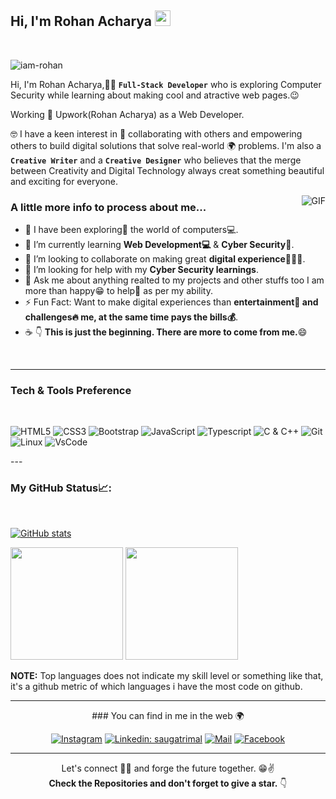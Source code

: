 <h2> Hi, I'm Rohan Acharya <img src="https://media.giphy.com/media/hvRJCLFzcasrR4ia7z/giphy.gif" width="25px"></h2>

<br/>
<p align="left"> <img src="https://komarev.com/ghpvc/?username=iam-rohan&label=Profile Views&color=blue&style=plastic" alt="iam-rohan" /> </p>

Hi, I'm Rohan Acharya,👨‍💻 **`Full-Stack Developer`** who is exploring Computer Security while learning about making cool and atractive web pages.😉

Working 💼 <a src="https://www.upwork.com/freelancers/~0182a20267d537d9e6">Upwork(Rohan Acharya)</a> as a Web Developer.

🤓 I have a keen interest in 🤝 collaborating with others and empowering others to build digital solutions that solve real-world 🌍 problems. I'm also a **`Creative Writer`** and a **`Creative Designer`** who believes that the merge between Creativity and Digital Technology always creat something beautiful and exciting for everyone.

<img align="right" alt="GIF" src="https://media.giphy.com/media/IpeYSEZshTefe/giphy.gif" />
 
 ### A little more info to process about me... 

- 🔭 I have been exploring🔭 the world of computers💻.
- 🌱 I’m currently learning **Web Development💻** & **Cyber Security🔐**.
- 👯 I’m looking to collaborate on making great **digital experience🧑‍🤝‍🧑**.
- 🤔 I’m looking for help with my **Cyber Security learnings**.
- 💬 Ask me about anything realted to my projects and other stuffs too I am more than happy😁 to help👯 as per my ability. 
- ⚡ Fun Fact: Want to make digital experiences than **entertainment🕺 and challenges🔥 me, at the same time pays the bills💰**. 
- ☕ 👇 **This is just the beginning. There are more to come from me.**😄

<br>

---

### Tech & Tools Preference
<br>

![HTML5](https://img.shields.io/badge/-HTML5-black?style=for-the-badge&logo=html5&logoColor=white)
![CSS3](https://img.shields.io/badge/-CSS3-black?style=for-the-badge&logo=css3&logoColor=1572B6)
![Bootstrap](https://img.shields.io/badge/-Bootstrap-black?style=for-the-badge&logo=Bootstrap)
![JavaScript](https://img.shields.io/badge/-JavaScript-black?style=for-the-badge&logo=javascript)
![Typescript](https://img.shields.io/badge/-Nodejs-black?style=for-the-badge&logo=Typescript&logoColor=5df58b)
![C & C++](https://img.shields.io/badge/-C%20&%20C++-black?style=for-the-badge&logo=C%20&%20C++)
![Git](https://img.shields.io/badge/-Git-black?style=for-the-badge&logo=Git)    
![Linux](https://img.shields.io/badge/-Linux-black?style=for-the-badge&logo=Linux&logoColor=FCC624)
![VsCode](https://img.shields.io/badge/-VS%20Code-black?style=for-the-badge&logo=visual%20studio%20code&logoColor=white)
</div>
---

### My GitHub Status📈: 
<br> 

[![GitHub stats]( https://github-readme-streak-stats.herokuapp.com/?user=iam-rohan&theme=radical)](https://github.com/saugat-rimal)
<p>
  <img height="180em" src="https://github-readme-stats.vercel.app/api?username=iam-rohan&show_icons=true&hide_border=true&&count_private=true&include_all_commits=true&theme=radical" />
  <img height="180em" src="https://github-readme-stats.vercel.app/api/top-langs/?username=iam-rohan&count_private=true&include_all_commits=true&show_icons=true&hide_border=true&hide=html&layout=compact&langs_count=8&theme=radical"/>
</p>


**NOTE:** Top languages does not indicate my skill level or something like that, it's a github metric of which languages i have the most code on github.
</div>
 
 
---

<div align="center">
### You can find in me in the web 🌍

[![Instagram](http://img.shields.io/badge/-Instagram-E4405F?style=flat&logo=instagram&logoColor=white)](https://www.instagram.com/rohan___acharya/)
[![Linkedin: saugatrimal](https://img.shields.io/badge/-LinkedIn-blue?style=flat-square&logo=Linkedin&logoColor=white&link=https://www.linkedin.com/in/saugatrimal/)](https://www.linkedin.com/in/rohan-acharya-467282186/)
[![Mail](https://img.shields.io/badge/-Gmail-D14836?style=flat&logo=gmail&logoColor=white)](mailto:rohanacharya42@gmail.com)
[![Facebook](https://img.shields.io/badge/-Facebook-2962ff?style=flat&logo=facebook&logoColor=white&link=https://www.facebook.com/saugatrimal.pro/)](https://www.facebook.com/rohan.acharya.520)

</div>

---


<div align="center">  
      
 
Let's connect 👨‍💻 and forge the future together. 😁✌ 
<br>
**Check the Repositories and don't forget to give a star.** 👇

<!-- 
Want to give some Credit. Simply uncomment the next line
Github profile Readme inspired by  [@siam-rohan](https://github.com/iam-rohan)


A shoutout to my friend <a src="https://github.com/saugat-rimal">Saugat Rimal</a>,
for helping me in this project.
-->

</div>

